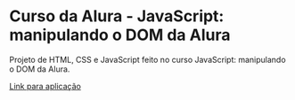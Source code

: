 # Curso da Alura - JavaScript: manipulando o DOM da Alura
Projeto de HTML, CSS e JavaScript feito no curso JavaScript: manipulando o DOM da Alura.

<a href="https://robotron-2000-alura-six.vercel.app">Link para aplicação</a>
